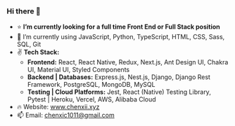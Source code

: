 ### Hi there 🚀

- ⭐️  **I’m currently looking for a full time Front End or Full Stack position**
- 🍄  I’m currently using JavaScript, Python, TypeScript, HTML, CSS, Sass, SQL, Git
- ✌️ **Tech Stack:**
  - **Frontend:** React, React Native, Redux, Next.js, Ant Design UI, Chakra UI, Material UI, Styled Components
  - **Backend | Databases:** Express.js, Nest.js, Django, Django Rest Framework, PostgreSQL, MongoDB, MySQL
  - **Testing | Cloud Platforms:** Jest, React (Native) Testing Library, Pytest | Heroku, Vercel, AWS, Alibaba Cloud
- 🔥  Website: www.chenxii.xyz
- 📫  Email: chenxic1011@gmail.com
